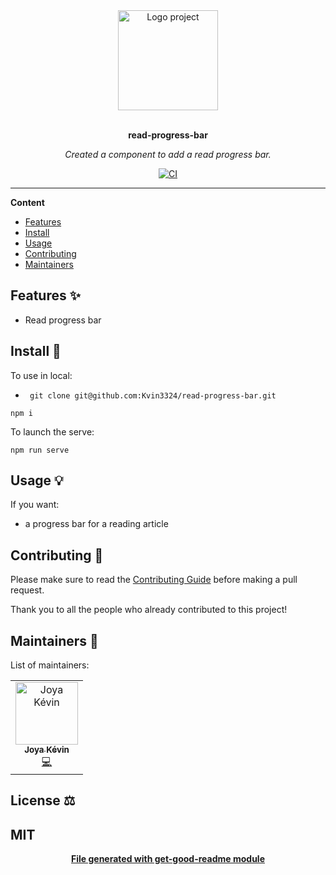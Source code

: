 <div align="center">
  <a href="#">
  	<img src="https://media.giphy.com/media/JIX9t2j0ZTN9S/giphy-downsized.gif" alt="Logo project" height="160" />
  </a>
  <br>
  <br>
  <p>
    <b>read-progress-bar</b>
  </p>
  <p>
     <i>Created a component to add a read progress bar.</i>
  </p>
  <p>

[![CI](https://github.com/Kvin3324/read-progress-bar/actions/workflows/blank.yml/badge.svg?branch=main)](https://github.com/Kvin3324/read-progress-bar/actions/workflows/blank.yml)
  </p>
</div>

---

**Content**

* [Features](##features)
* [Install](##install)
* [Usage](##usage)
* [Contributing](##contributing)
* [Maintainers](##maintainers)

## Features ✨
* Read progress bar

## Install 🐙
To use in local:

- ``` git clone git@github.com:Kvin3324/read-progress-bar.git```

 ```
 npm i
 ```

To launch the serve:
```
npm run serve
```
## Usage 💡
If you want: 
- a progress bar for a reading article


## Contributing 🍰
Please make sure to read the [Contributing Guide]() before making a pull request.

Thank you to all the people who already contributed to this project!

## Maintainers 👷
List of maintainers:
<table>
  <tr>
    <td align="center"><a href="https://kevinjoya.now.sh/"><img src="https://media-exp3.licdn.com/dms/image/C4D03AQEIz_0oFnT_1A/profile-displayphoto-shrink_800_800/0/1541268877175?e=1631145600&v=beta&t=cZMeiELZLZyoD1gT441Dpb7QuBwAykP6lrCw-Zv0qYQ" width="100px;" alt="Joya Kévin"/><br /><sub><b>Joya Kévin</b></sub></a><br /><a href="#" title="Code">💻</a></td>
  </tr>
</table>

## License ⚖️
MIT
---
<div align="center">
	<b>
		<a href="https://www.npmjs.com/package/get-good-readme">File generated with get-good-readme module</a>
	</b>
</div>
